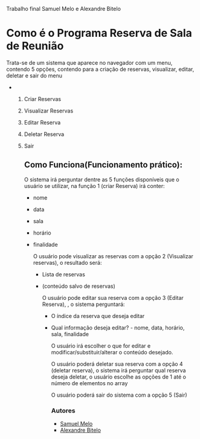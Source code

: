 
Trabalho final Samuel Melo e Alexandre Bitelo

## <h1>Como é o Programa Reserva de Sala de Reunião</h1>
 Trata-se de um sistema que aparece no navegador com um menu, contendo 5 opções, contendo para a criação de reservas, visualizar, editar, deletar e sair do menu
- 1. Criar Reservas
  2. Visualizar Reservas
  3. Editar Reserva
  4. Deletar Reserva
  5. Sair
 
     ### <h2>Como Funciona(Funcionamento prático):</h2>
     O sistema irá perguntar dentre as 5 funções disponíveis que o usuário se utilizar, na função 1 (criar Reserva) irá conter:
     - nome
     - data
     - sala
     - horário
     - finalidade

       O usuário pode visualizar as reservas com a opção 2 (Visualizar reservas), o resultado será:
       - Lista de reservas
       - (conteúdo salvo de reservas)
      
         O usuário pode editar sua reserva com a opção 3 (Editar Reserva), , o sistema perguntará:
         - O índice da reserva que deseja editar 
         - Qual informação deseja editar? - nome, data, horário, sala, finalidade
        
           O usuário irá escolher o que for editar e modificar/substituir/alterar o conteúdo desejado.

           O usuário poderá deletar sua reserva com a opção 4 (deletar reserva), o sistema irá perguntar qual reserva deseja deletar, o usuário escolhe as opções de 1 até o número de elementos no array

           O usuário poderá sair do sistema com a opção 5 (Sair)

           ### Autores
           - [Samuel Melo](https://github.com/leumasmelo)
           - [Alexandre Bitelo](https://github.com/AlexandreBitelo/AlexandreBitelo)

